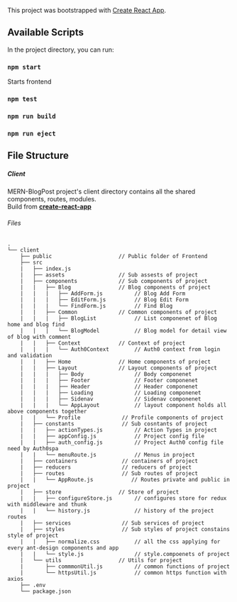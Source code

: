 This project was bootstrapped with [Create React App](https://github.com/facebook/create-react-app).
## Available Scripts

In the project directory, you can run:

### `npm start`
Starts frontend
### `npm test`

### `npm run build`

### `npm run eject`

## File Structure
##### Client
MERN-BlogPost project's client directory contains all the shared components, routes, modules. <br/> 
Build from <a href="https://github.com/facebook/create-react-app"><strong> create-react-app</strong></a>
###### Files
```
.
└── client
    ├── public                     // Public folder of Frontend  
    ├── src                   
    |   ├── index.js
    |   ├── assets                 // Sub assests of project
    |   ├── components             // Sub components of project
    |   |   ├── Blog               // Blog components of project
    |   |   |   ├── AddForm.js          // Blog Add Form  
    |   |   |   ├── EditForm.js         // Blog Edit Form  
    |   |   |   └── FindForm.js         // Find Blog  
    |   |   ├── Common             // Common components of project
    |   |   |   ├── BlogList            // List componenet of Blog home and blog find 
    |   |   |   └── BlogModel           // Blog model for detail view of blog with comment 
    |   |   ├── Context            // Context of project
    |   |   |   └── Auth0Context        // Auth0 context from login and validation
    |   |   ├── Home               // Home components of project
    |   |   ├── Layout             // Layout components of project
    |   |   |   ├── Body                // Body componenet
    |   |   |   ├── Footer              // Footer componenet
    |   |   |   ├── Header              // Header componenet
    |   |   |   ├── Loading             // Loading componenet 
    |   |   |   ├── Sidenav             // Sidenav componenet 
    |   |   |   └── AppLayout           // layout component holds all above components together
    |   |   └── Profile             // Profile components of project
    |   ├── constants               // Sub cosntants of project
    |   |   ├── actionTypes.js          // Action Types in project  
    |   |   ├── appConfig.js            // Project config file
    |   |   ├── auth_config.js          // Project Auth0 config file need by Auth0spa
    |   |   └── menuRoute.js            // Menus in project 
    |   ├── containers              // containers of project
    |   ├── reducers                // reducers of project
    |   ├── routes                  // Sub routes of project
    |   |   └── AppRoute.js            // Routes private and public in project 
    |   ├── store                  // Store of project
    |   |   ├── configureStore.js       // configures store for redux with middleware and thunk
    |   |   └── history.js              // history of the project routes
    |   ├── services                // Sub services of project
    |   ├── styles                  // Sub styles of project constains style of project
    |   |   ├── normalize.css           // all the css applying for every ant-design components and app
    |   |   └── style.js                // style.compoenets of project
    |   └── utils                  // Utils for project
    |       ├── commmonUtil.js          // common functions of project
    |       └── httpsUtil.js            // common https function with axios
    ├── .env             
    └── package.json
```